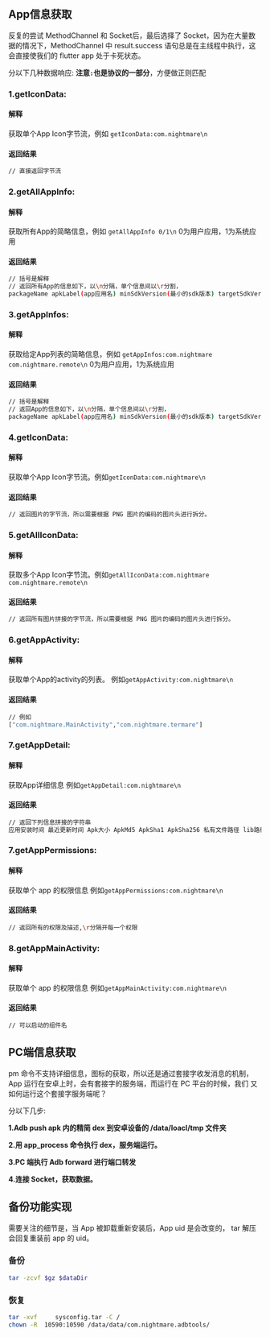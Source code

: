 ## App信息获取
反复的尝试 MethodChannel 和 Socket后，最后选择了 Socket，因为在大量数据的情况下，MethodChannel 中 result.success 语句总是在主线程中执行，这
会直接使我们的 flutter app 处于卡死状态。

分以下几种数据响应:
**注意`:`也是协议的一部分**，方便做正则匹配

### 1.getIconData:
#### 解释
获取单个App Icon字节流，例如 `getIconData:com.nightmare\n`
#### 返回结果
```sh
// 直接返回字节流
```

### 2.getAllAppInfo:
#### 解释
获取所有App的简略信息，例如 `getAllAppInfo 0/1\n`
0为用户应用，1为系统应用

#### 返回结果
```sh
// 括号是解释
// 返回所有App的信息如下，以\n分隔，单个信息间以\r分割，
packageName apkLabel(app应用名) minSdkVersion(最小的sdk版本) targetSdkVersion(目标的sdk版本) versionName(版本名称) versionCode(版本号) enabled(是否启用) hide(是否被隐藏) uid apkPath
```

### 3.getAppInfos:
#### 解释
获取给定App列表的简略信息，例如 `getAppInfos:com.nightmare com.nightmare.remote\n`
0为用户应用，1为系统应用

#### 返回结果
```sh
// 括号是解释
// 返回App的信息如下，以\n分隔，单个信息间以\r分割，
packageName apkLabel(app应用名) minSdkVersion(最小的sdk版本) targetSdkVersion(目标的sdk版本) versionName(版本名称) versionCode(版本号) enabled(是否启用) hide(是否被隐藏) uid apkPath
```
### 4.getIconData:

#### 解释
获取单个App Icon字节流。例如`getIconData:com.nightmare\n`

#### 返回结果
```sh
// 返回图片的字节流，所以需要根据 PNG 图片的编码的图片头进行拆分。
```
### 5.getAllIconData:

#### 解释
获取多个App Icon字节流。例如`getAllIconData:com.nightmare com.nightmare.remote\n`

#### 返回结果
```sh
// 返回所有图片拼接的字节流，所以需要根据 PNG 图片的编码的图片头进行拆分。
```

### 6.getAppActivity:

#### 解释
获取单个App的activity的列表。
例如`getAppActivity:com.nightmare\n`
#### 返回结果
```sh
// 例如
["com.nightmare.MainActivity","com.nightmare.termare"]
```

### 7.getAppDetail:

#### 解释
获取App详细信息
例如`getAppDetail:com.nightmare\n`
#### 返回结果
```sh
// 返回下列信息拼接的字符串
应用安装时间 最近更新时间 Apk大小 ApkMd5 ApkSha1 ApkSha256 私有文件路径 lib路径
```
### 7.getAppPermissions:
#### 解释
获取单个 app 的权限信息
例如`getAppPermissions:com.nightmare\n`
#### 返回结果
```sh
// 返回所有的权限及描述,\r分隔开每一个权限
```
### 8.getAppMainActivity:
#### 解释
获取单个 app 的权限信息
例如`getAppMainActivity:com.nightmare\n`
#### 返回结果
```sh
// 可以启动的组件名
```
## PC端信息获取
pm 命令不支持详细信息，图标的获取，所以还是通过套接字收发消息的机制，
App 运行在安卓上时，会有套接字的服务端，而运行在 PC 平台的时候，我们
又如何运行这个套接字服务端呢？

分以下几步:

**1.Adb push apk 内的精简 dex 到安卓设备的 /data/loacl/tmp 文件夹**

**2.用 app_process 命令执行 dex，服务端运行。**

**3.PC 端执行 Adb forward 进行端口转发**

**4.连接 Socket，获取数据。**

## 备份功能实现
需要关注的细节是，当 App 被卸载重新安装后，App uid 是会改变的，
tar 解压会回复重装前 app 的 uid。

### 备份
```sh
tar -zcvf $gz $dataDir
```

### 恢复
```sh
tar -xvf     sysconfig.tar -C /
chown -R  10590:10590 /data/data/com.nightmare.adbtools/
```